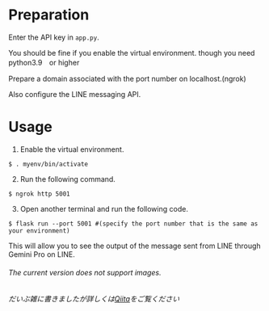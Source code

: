 # Preparation
Enter the API key in `app.py`.

You should be fine if you enable the virtual environment. though you need python3.9　or higher

Prepare a domain associated with the port number on localhost.(ngrok)

Also configure the LINE messaging API.

# Usage
1. Enable the virtual environment.
```
$ . myenv/bin/activate
```
2. Run the following command.
```
$ ngrok http 5001
```
3. Open another terminal and run the following code.
```
$ flask run --port 5001 #(specify the port number that is the same as your environment)
```
This will allow you to see the output of the message sent from LINE through Gemini Pro on LINE.
###### The current version does not support images.
###### だいぶ雑に書きましたが詳しくは[Qiita](https://qiita.com/ryo09020/items/6d4f175e8428c6a91eb3)をご覧ください
